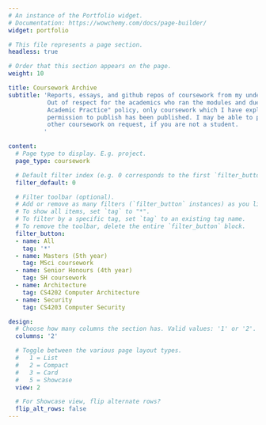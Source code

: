 ```yaml
---
# An instance of the Portfolio widget.
# Documentation: https://wowchemy.com/docs/page-builder/
widget: portfolio

# This file represents a page section.
headless: true

# Order that this section appears on the page.
weight: 10

title: Coursework Archive
subtitle: 'Reports, essays, and github repos of coursework from my undergrad.<br>
           Out of respect for the academics who ran the modules and due to the UoStA "Good
           Academic Practice" policy, only coursework which I have explicitly obtained
           permission to publish has been published. I may be able to provide examples of
           other coursework on request, if you are not a student.
          '

content:
  # Page type to display. E.g. project.
  page_type: coursework

  # Default filter index (e.g. 0 corresponds to the first `filter_button` instance below).
  filter_default: 0

  # Filter toolbar (optional).
  # Add or remove as many filters (`filter_button` instances) as you like.
  # To show all items, set `tag` to "*".
  # To filter by a specific tag, set `tag` to an existing tag name.
  # To remove the toolbar, delete the entire `filter_button` block.
  filter_button:
  - name: All
    tag: '*'
  - name: Masters (5th year)
    tag: MSci coursework
  - name: Senior Honours (4th year)
    tag: SH coursework
  - name: Architecture
    tag: CS4202 Computer Architecture
  - name: Security
    tag: CS4203 Computer Security

design:
  # Choose how many columns the section has. Valid values: '1' or '2'.
  columns: '2'

  # Toggle between the various page layout types.
  #   1 = List
  #   2 = Compact
  #   3 = Card
  #   5 = Showcase
  view: 2

  # For Showcase view, flip alternate rows?
  flip_alt_rows: false
---
```


